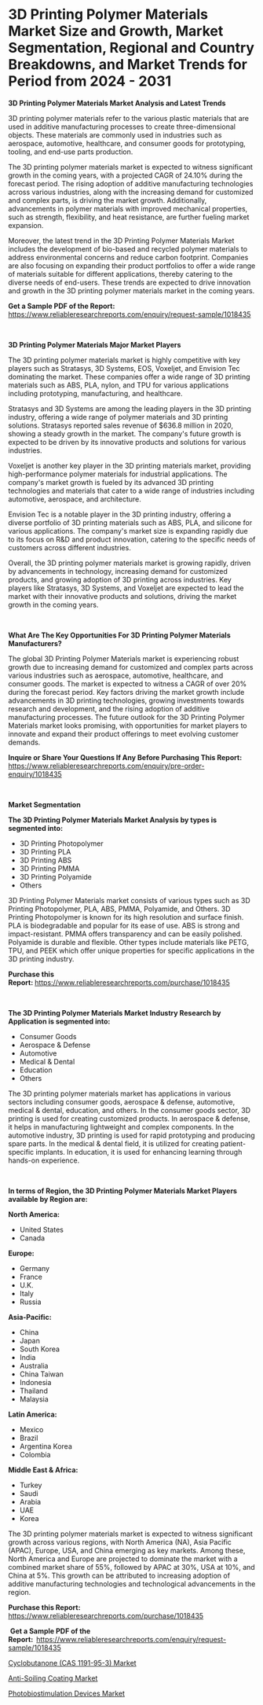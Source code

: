 <p><h1>3D Printing Polymer Materials Market Size and Growth, Market Segmentation, Regional and Country Breakdowns, and Market Trends for Period from 2024 -  2031</h1></p><p><strong>3D Printing Polymer Materials Market Analysis and Latest Trends</strong></p>
<p><p>3D printing polymer materials refer to the various plastic materials that are used in additive manufacturing processes to create three-dimensional objects. These materials are commonly used in industries such as aerospace, automotive, healthcare, and consumer goods for prototyping, tooling, and end-use parts production.</p><p>The 3D printing polymer materials market is expected to witness significant growth in the coming years, with a projected CAGR of 24.10% during the forecast period. The rising adoption of additive manufacturing technologies across various industries, along with the increasing demand for customized and complex parts, is driving the market growth. Additionally, advancements in polymer materials with improved mechanical properties, such as strength, flexibility, and heat resistance, are further fueling market expansion.</p><p>Moreover, the latest trend in the 3D Printing Polymer Materials Market includes the development of bio-based and recycled polymer materials to address environmental concerns and reduce carbon footprint. Companies are also focusing on expanding their product portfolios to offer a wide range of materials suitable for different applications, thereby catering to the diverse needs of end-users. These trends are expected to drive innovation and growth in the 3D printing polymer materials market in the coming years.</p></p>
<p><strong>Get a Sample PDF of the Report:&nbsp;</strong> <a href="https://www.reliableresearchreports.com/enquiry/request-sample/1018435">https://www.reliableresearchreports.com/enquiry/request-sample/1018435</a></p>
<p>&nbsp;</p>
<p><strong>3D Printing Polymer Materials Major Market Players</strong></p>
<p><p>The 3D printing polymer materials market is highly competitive with key players such as Stratasys, 3D Systems, EOS, Voxeljet, and Envision Tec dominating the market. These companies offer a wide range of 3D printing materials such as ABS, PLA, nylon, and TPU for various applications including prototyping, manufacturing, and healthcare.</p><p>Stratasys and 3D Systems are among the leading players in the 3D printing industry, offering a wide range of polymer materials and 3D printing solutions. Stratasys reported sales revenue of $636.8 million in 2020, showing a steady growth in the market. The company's future growth is expected to be driven by its innovative products and solutions for various industries.</p><p>Voxeljet is another key player in the 3D printing materials market, providing high-performance polymer materials for industrial applications. The company's market growth is fueled by its advanced 3D printing technologies and materials that cater to a wide range of industries including automotive, aerospace, and architecture.</p><p>Envision Tec is a notable player in the 3D printing industry, offering a diverse portfolio of 3D printing materials such as ABS, PLA, and silicone for various applications. The company's market size is expanding rapidly due to its focus on R&D and product innovation, catering to the specific needs of customers across different industries.</p><p>Overall, the 3D printing polymer materials market is growing rapidly, driven by advancements in technology, increasing demand for customized products, and growing adoption of 3D printing across industries. Key players like Stratasys, 3D Systems, and Voxeljet are expected to lead the market with their innovative products and solutions, driving the market growth in the coming years.</p></p>
<p>&nbsp;</p>
<p><strong>What Are The Key Opportunities For 3D Printing Polymer Materials Manufacturers?</strong></p>
<p><p>The global 3D Printing Polymer Materials market is experiencing robust growth due to increasing demand for customized and complex parts across various industries such as aerospace, automotive, healthcare, and consumer goods. The market is expected to witness a CAGR of over 20% during the forecast period. Key factors driving the market growth include advancements in 3D printing technologies, growing investments towards research and development, and the rising adoption of additive manufacturing processes. The future outlook for the 3D Printing Polymer Materials market looks promising, with opportunities for market players to innovate and expand their product offerings to meet evolving customer demands.</p></p>
<p><strong>Inquire or Share Your Questions If Any Before Purchasing This Report:</strong> <a href="https://www.reliableresearchreports.com/enquiry/pre-order-enquiry/1018435">https://www.reliableresearchreports.com/enquiry/pre-order-enquiry/1018435</a></p>
<p>&nbsp;</p>
<p><strong>Market Segmentation</strong></p>
<p><strong>The 3D Printing Polymer Materials Market Analysis by types is segmented into:</strong></p>
<p><ul><li>3D Printing Photopolymer</li><li>3D Printing PLA</li><li>3D Printing ABS</li><li>3D Printing PMMA</li><li>3D Printing Polyamide</li><li>Others</li></ul></p>
<p><p>3D Printing Polymer Materials market consists of various types such as 3D Printing Photopolymer, PLA, ABS, PMMA, Polyamide, and Others. 3D Printing Photopolymer is known for its high resolution and surface finish. PLA is biodegradable and popular for its ease of use. ABS is strong and impact-resistant. PMMA offers transparency and can be easily polished. Polyamide is durable and flexible. Other types include materials like PETG, TPU, and PEEK which offer unique properties for specific applications in the 3D printing industry.</p></p>
<p><strong>Purchase this Report:&nbsp;</strong><a href="https://www.reliableresearchreports.com/purchase/1018435">https://www.reliableresearchreports.com/purchase/1018435</a></p>
<p>&nbsp;</p>
<p><strong>The 3D Printing Polymer Materials Market Industry Research by Application is segmented into:</strong></p>
<p><ul><li>Consumer Goods</li><li>Aerospace & Defense</li><li>Automotive</li><li>Medical & Dental</li><li>Education</li><li>Others</li></ul></p>
<p><p>The 3D printing polymer materials market has applications in various sectors including consumer goods, aerospace & defense, automotive, medical & dental, education, and others. In the consumer goods sector, 3D printing is used for creating customized products. In aerospace & defense, it helps in manufacturing lightweight and complex components. In the automotive industry, 3D printing is used for rapid prototyping and producing spare parts. In the medical & dental field, it is utilized for creating patient-specific implants. In education, it is used for enhancing learning through hands-on experience.</p></p>
<p>&nbsp;</p>
<p><strong>In terms of Region, the 3D Printing Polymer Materials Market Players available by Region are:</strong></p>
<p>
    <p> <strong> North America: </strong>
        <ul>
            <li>United States</li>
            <li>Canada</li>
        </ul>
        </p> 
    <p> <strong> Europe: </strong>
        <ul>
            <li>Germany</li>
            <li>France</li>
            <li>U.K.</li>
            <li>Italy</li>
            <li>Russia</li>
        </ul>
        </p> 
    <p> <strong> Asia-Pacific: </strong>
        <ul>
            <li>China</li>
            <li>Japan</li>
            <li>South Korea</li>
            <li>India</li>
            <li>Australia</li>
            <li>China Taiwan</li>
            <li>Indonesia</li>
            <li>Thailand</li>
            <li>Malaysia</li>
        </ul>
        </p> 
    <p> <strong> Latin America: </strong>
        <ul>
            <li>Mexico</li>
            <li>Brazil</li>
            <li>Argentina Korea</li>
            <li>Colombia</li>
        </ul>
        </p> 
    <p> <strong> Middle East & Africa: </strong>
        <ul>
            <li>Turkey</li>
            <li>Saudi</li>
            <li>Arabia</li>
            <li>UAE</li>
            <li>Korea</li>
        </ul>
    </p>
    </p>
<p><p>The 3D printing polymer materials market is expected to witness significant growth across various regions, with North America (NA), Asia Pacific (APAC), Europe, USA, and China emerging as key markets. Among these, North America and Europe are projected to dominate the market with a combined market share of 55%, followed by APAC at 30%, USA at 10%, and China at 5%. This growth can be attributed to increasing adoption of additive manufacturing technologies and technological advancements in the region.</p></p>
<p><strong>Purchase this Report: </strong><a href="https://www.reliableresearchreports.com/purchase/1018435">https://www.reliableresearchreports.com/purchase/1018435</a></p>
<p>&nbsp;<strong>Get a Sample PDF of the Report:&nbsp;&nbsp;</strong><a href="https://www.reliableresearchreports.com/enquiry/request-sample/1018435">https://www.reliableresearchreports.com/enquiry/request-sample/1018435</a></p>
<p><strong></strong></p>
<p><p><a href="https://view.publitas.com/reportprime-1/cyclobutanone-cas-1191-95-3-market-research-report-forecasted-for-period-from-2023-2030-by-market-type-market-application-and-region/">Cyclobutanone (CAS 1191-95-3) Market</a></p><p><a href="https://view.publitas.com/reportprime-1/global-anti-soiling-coating-market-size-and-market-trends-insights-and-projections-from-2023-to-2030/">Anti-Soiling Coating Market</a></p><p><a href="https://view.publitas.com/reportprime-1/photobiostimulation-devices-market-dynamics-2023-2030-also-about-its-market-trends-projections-and-opportunities/">Photobiostimulation Devices Market</a></p></p>